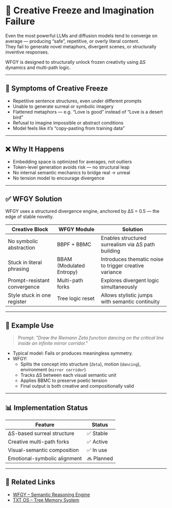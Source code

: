 # 🧠 Creative Freeze and Imagination Failure

Even the most powerful LLMs and diffusion models tend to converge on average — producing “safe”, repetitive, or overly literal content.  
They fail to generate novel metaphors, divergent scenes, or structurally inventive responses.

WFGY is designed to structurally unlock frozen creativity using ΔS dynamics and multi-path logic.

---

## 🧊 Symptoms of Creative Freeze

- Repetitive sentence structures, even under different prompts
- Unable to generate surreal or symbolic imagery
- Flattened metaphors — e.g. “Love is good” instead of “Love is a desert bird”
- Refusal to imagine impossible or abstract conditions
- Model feels like it’s “copy-pasting from training data”

---

## ❌ Why It Happens

- Embedding space is optimized for averages, not outliers
- Token-level generation avoids risk — no structural leap
- No internal semantic mechanics to bridge real → unreal
- No tension model to encourage divergence

---

## ✅ WFGY Solution

WFGY uses a structured divergence engine, anchored by ΔS = 0.5 — the edge of stable novelty.

| Creative Block | WFGY Module | Solution |
|----------------|-------------|----------|
| No symbolic abstraction | BBPF + BBMC | Enables structured surrealism via ΔS path building |
| Stuck in literal phrasing | BBAM (Modulated Entropy) | Introduces thematic noise to trigger creative variance |
| Prompt-resistant convergence | Multi-path forks | Explores divergent logic simultaneously |
| Style stuck in one register | Tree logic reset | Allows stylistic jumps with semantic continuity |

---

## 🧪 Example Use

> Prompt: *"Draw the Riemann Zeta function dancing on the critical line inside an infinite mirror corridor."*

- Typical model: Fails or produces meaningless symmetry.
- WFGY:
  - Splits the concept into structure (`Zeta`), motion (`dancing`), environment (`mirror corridor`)
  - Tracks ΔS between each visual semantic unit
  - Applies BBMC to preserve poetic tension
  - Final output is both creative and compositionally valid

---

## 📊 Implementation Status

| Feature | Status |
|---------|--------|
| ΔS-based surreal structure | ✅ Stable |
| Creative multi-path forks | ✅ Active |
| Visual-semantic composition | ✅ In use |
| Emotional-symbolic alignment | 🔜 Planned |

---

## 🔗 Related Links

- [WFGY – Semantic Reasoning Engine](https://github.com/onestardao/WFGY)
- [TXT OS – Tree Memory System](https://github.com/onestardao/WFGY/tree/main/OS)
